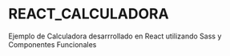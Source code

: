 # REACT_CALCULADORA
Ejemplo de Calculadora desarrrollado en React utilizando Sass y Componentes Funcionales
